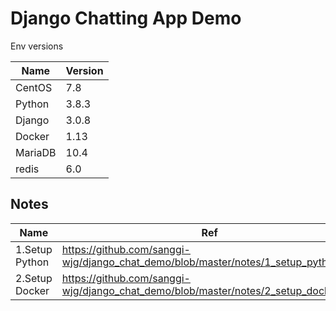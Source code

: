 # Django Chatting App Demo
Env versions

| Name | Version |
| ------ | ------ |
| CentOS | 7.8  |
| Python | 3.8.3 |
| Django | 3.0.8 |
| Docker | 1.13 |
| MariaDB | 10.4 |
| redis | 6.0 |



## Notes
| Name | Ref |
| ------ | ------ |
| 1.Setup Python | https://github.com/sanggi-wjg/django_chat_demo/blob/master/notes/1_setup_python.md |
| 2.Setup Docker | https://github.com/sanggi-wjg/django_chat_demo/blob/master/notes/2_setup_docker.md |



